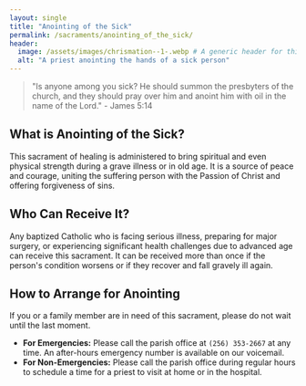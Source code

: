 ```yaml
---
layout: single
title: "Anointing of the Sick"
permalink: /sacraments/anointing_of_the_sick/
header:
  image: /assets/images/chrismation--1-.webp # A generic header for this section
  alt: "A priest anointing the hands of a sick person"
---
```


> "Is anyone among you sick? He should summon the presbyters of the church, and they should pray over him and anoint him with oil in the name of the Lord." - James 5:14

## What is Anointing of the Sick?
This sacrament of healing is administered to bring spiritual and even physical strength during a grave illness or in old age. It is a source of peace and courage, uniting the suffering person with the Passion of Christ and offering forgiveness of sins.

## Who Can Receive It?
Any baptized Catholic who is facing serious illness, preparing for major surgery, or experiencing significant health challenges due to advanced age can receive this sacrament. It can be received more than once if the person's condition worsens or if they recover and fall gravely ill again.

## How to Arrange for Anointing
If you or a family member are in need of this sacrament, please do not wait until the last moment.
* **For Emergencies:** Please call the parish office at `(256) 353-2667` at any time. An after-hours emergency number is available on our voicemail.
* **For Non-Emergencies:** Please call the parish office during regular hours to schedule a time for a priest to visit at home or in the hospital.